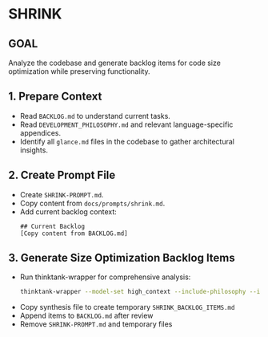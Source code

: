 # SHRINK

## GOAL
Analyze the codebase and generate backlog items for code size optimization while preserving functionality.

## 1. Prepare Context
- Read `BACKLOG.md` to understand current tasks.
- Read `DEVELOPMENT_PHILOSOPHY.md` and relevant language-specific appendices.
- Identify all `glance.md` files in the codebase to gather architectural insights.

## 2. Create Prompt File
- Create `SHRINK-PROMPT.md`.
- Copy content from `docs/prompts/shrink.md`.
- Add current backlog context:
  ```
  ## Current Backlog
  [Copy content from BACKLOG.md]
  ```

## 3. Generate Size Optimization Backlog Items
- Run thinktank-wrapper for comprehensive analysis:
  ```bash
  thinktank-wrapper --model-set high_context --include-philosophy --include-glance --instructions SHRINK-PROMPT.md ./
  ```
- Copy synthesis file to create temporary `SHRINK_BACKLOG_ITEMS.md`
- Append items to `BACKLOG.md` after review
- Remove `SHRINK-PROMPT.md` and temporary files
